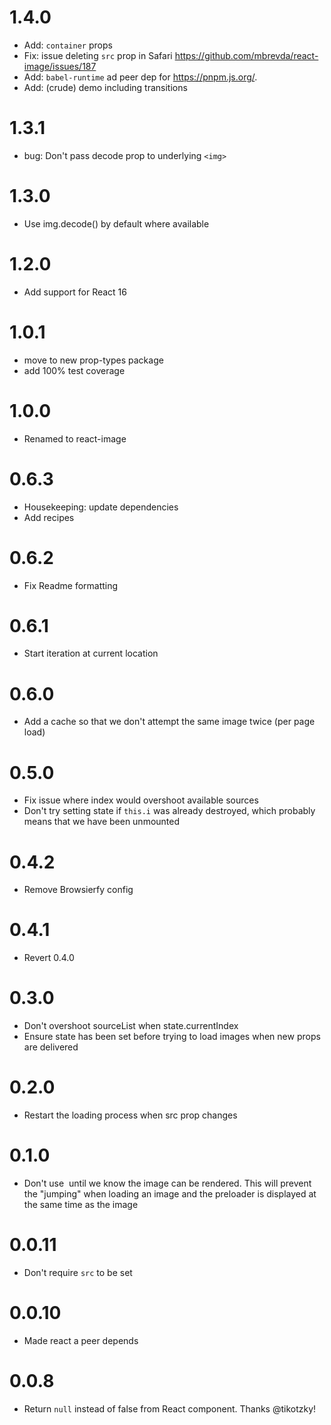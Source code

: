 1.4.0
===
* Add: `container` props
* Fix: issue deleting `src` prop in Safari https://github.com/mbrevda/react-image/issues/187
* Add: `babel-runtime` ad peer dep for https://pnpm.js.org/.
* Add: (crude) demo including transitions

1.3.1
===
* bug: Don't pass decode prop to underlying `<img>`

1.3.0
===
* Use img.decode() by default where available

1.2.0
===
* Add support for React 16

1.0.1
===
* move to new prop-types package
* add 100% test coverage

1.0.0
===
* Renamed to react-image

0.6.3
===
* Housekeeping: update dependencies
* Add recipes

0.6.2
===
* Fix Readme formatting

0.6.1
===
* Start iteration at current location

0.6.0
===
* Add a cache so that we don't attempt the same image twice (per page load)

0.5.0
===
* Fix issue where index would overshoot available sources
* Don't try setting state if `this.i` was already destroyed, which probably means that we have been unmounted

0.4.2
===
* Remove Browsierfy config

0.4.1
===
* Revert 0.4.0

0.3.0
===
* Don't overshoot sourceList when state.currentIndex
* Ensure state has been set before trying to load images when new props are delivered

0.2.0
===
* Restart the loading process when src prop changes

0.1.0
===
* Don't use <img> until we know the image can be rendered. This will prevent the "jumping"
when loading an image and the preloader is displayed at the same time as the image

0.0.11
===
* Don't require `src` to be set

0.0.10
===
* Made react a peer depends

0.0.8
===

* Return `null` instead of false from React component. Thanks @tikotzky!
